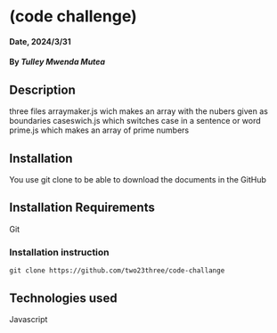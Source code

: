 # (code challenge)

#### Date, 2024/3/31

#### By *Tulley Mwenda Mutea*

## Description
three files arraymaker.js wich makes an array with the nubers given as boundaries
caseswich.js which switches case in a sentence or word
prime.js which makes an array of prime numbers


## Installation
You use git clone to be able to download the documents in the GitHub

## Installation Requirements
Git

### Installation instruction
```
git clone https://github.com/two23three/code-challange

```


## Technologies used

Javascript
